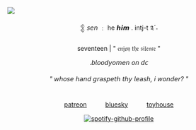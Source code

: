 ![](https://komarev.com/ghpvc/?username=sensyuii&color=393935&style=flat-square&label=_♱_)

<div align="center">
𒉭 𝘴𝘦𝘯  ﹕ he 𝙝𝙞𝙢 . intj-t ༉ˊ˗ 

seventeen | " 𝔢𝔫𝔧𝔬𝔶 𝔱𝔥𝔢 𝔰𝔦𝔩𝔢𝔫𝔠𝔢 "

.𝘣𝘭𝘰𝘰𝘥𝘺𝘰𝘮𝘦𝘯 𝘰𝘯 𝘥𝘤

###### " 𝘸𝘩𝘰𝘴𝘦 𝘩𝘢𝘯𝘥 𝘨𝘳𝘢𝘴𝘱𝘦𝘵𝘩 𝘵𝘩𝘺 𝘭𝘦𝘢𝘴𝘩, 𝘪 𝘸𝘰𝘯𝘥𝘦𝘳? "

# 

[patreon](https://www.patreon.com/c/makemeill)　　　[bluesky](https://bsky.app/profile/bloodyomen.bsky.social)　　　[toyhouse](https://toyhou.se/makemeill)


[![spotify-github-profile](https://spotify-github-profile.kittinanx.com/api/view?uid=w3fh1c1w6dx0lm54eszffhs5x&cover_image=true&theme=novatorem&show_offline=false&background_color=121212&interchange=true&bar_color=445a51&bar_color_cover=false)](https://spotify-github-profile.kittinanx.com/api/view?uid=w3fh1c1w6dx0lm54eszffhs5x&redirect=true)

